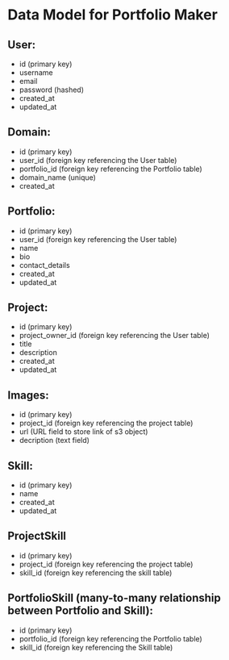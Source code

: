 # Data Model for Portfolio Maker

## User:
   - id (primary key)
   - username
   - email
   - password (hashed)
   - created_at
   - updated_at

## Domain:
   - id (primary key)
   - user_id (foreign key referencing the User table)
   - portfolio_id (foreign key referencing the Portfolio table)
   - domain_name (unique)
   - created_at

## Portfolio:
   - id (primary key)
   - user_id (foreign key referencing the User table)
   - name
   - bio
   - contact_details
   - created_at
   - updated_at

## Project:
   - id (primary key)
   - project_owner_id (foreign key referencing the User table)
   - title
   - description
   - created_at
   - updated_at

## Images:
   - id (primary key)
   - project_id (foreign key referencing the project table)
   - url (URL field to store link of s3 object)
   - decription (text field)

## Skill:
   - id (primary key)
   - name
   - created_at
   - updated_at

## ProjectSkill
   - id (primary key)
   - project_id (foreign key referencing the project table)
   - skill_id (foreign key referencing the skill table)

## PortfolioSkill (many-to-many relationship between Portfolio and Skill):
   - id (primary key)
   - portfolio_id (foreign key referencing the Portfolio table)
   - skill_id (foreign key referencing the Skill table)
